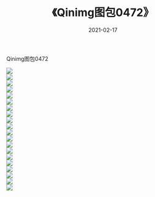 ﻿---
layout: post
title:  《Qinimg图包0472》
date:   2021-02-17
img: http://imgx.orgx.ga/Qinimg图包/Qinimg图包0472/000.jpg
categories: [美女, 清纯, 唯美]
---

Qinimg图包0472

 ![](http://imgx.orgx.ga/Qinimg图包/Qinimg图包0472/001.jpg) <br>![](http://imgx.orgx.ga/Qinimg图包/Qinimg图包0472/002.jpg) <br>![](http://imgx.orgx.ga/Qinimg图包/Qinimg图包0472/003.jpg) <br>![](http://imgx.orgx.ga/Qinimg图包/Qinimg图包0472/004.jpg) <br>![](http://imgx.orgx.ga/Qinimg图包/Qinimg图包0472/005.jpg) <br>![](http://imgx.orgx.ga/Qinimg图包/Qinimg图包0472/006.jpg) <br>![](http://imgx.orgx.ga/Qinimg图包/Qinimg图包0472/007.jpg) <br>![](http://imgx.orgx.ga/Qinimg图包/Qinimg图包0472/008.jpg) <br>![](http://imgx.orgx.ga/Qinimg图包/Qinimg图包0472/009.jpg) <br>![](http://imgx.orgx.ga/Qinimg图包/Qinimg图包0472/010.jpg) <br>![](http://imgx.orgx.ga/Qinimg图包/Qinimg图包0472/011.jpg) <br>![](http://imgx.orgx.ga/Qinimg图包/Qinimg图包0472/012.jpg) <br>![](http://imgx.orgx.ga/Qinimg图包/Qinimg图包0472/013.jpg) <br>![](http://imgx.orgx.ga/Qinimg图包/Qinimg图包0472/014.jpg) <br>![](http://imgx.orgx.ga/Qinimg图包/Qinimg图包0472/015.jpg) <br>![](http://imgx.orgx.ga/Qinimg图包/Qinimg图包0472/016.jpg) <br>![](http://imgx.orgx.ga/Qinimg图包/Qinimg图包0472/017.jpg) <br>![](http://imgx.orgx.ga/Qinimg图包/Qinimg图包0472/018.jpg) <br>![](http://imgx.orgx.ga/Qinimg图包/Qinimg图包0472/019.jpg) <br>![](http://imgx.orgx.ga/Qinimg图包/Qinimg图包0472/020.jpg) <br>